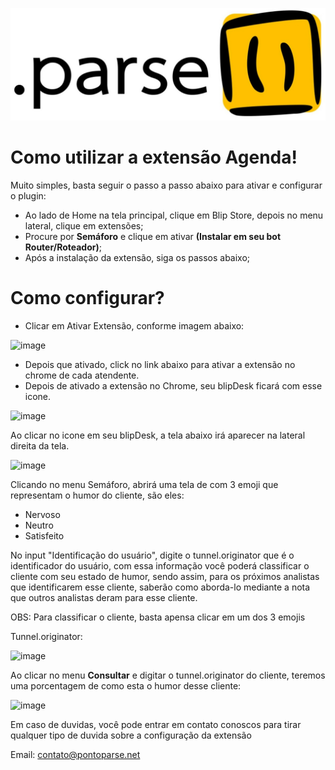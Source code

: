 ![N|Solid](https://raw.githubusercontent.com/Wilkor/img-clonebots/main/logoParseHorizontal.jpeg)


# Como utilizar a extensão Agenda!

Muito simples, basta seguir o passo a passo abaixo para ativar e configurar o plugin:

 - Ao lado de Home na tela principal, clique em Blip Store, depois no menu lateral, clique em extensões;
 - Procure por **Semáforo** e clique em ativar **(Instalar em seu bot Router/Roteador)**;
 - Após a instalação da extensão, siga os passos abaixo;
 
 # Como configurar?
 
  - Clicar em Ativar Extensão, conforme imagem abaixo:
  
  ![image](https://user-images.githubusercontent.com/34819624/208978373-a158cf22-ec13-4e46-9631-c3dde075e36e.png)

  - Depois que ativado, click no link abaixo para ativar a extensão no chrome de cada atendente.
  - Depois de ativado a extensão no Chrome, seu blipDesk ficará com esse icone.
  
  ![image](https://user-images.githubusercontent.com/34819624/208979059-2e8abae9-c1ae-4d9b-ba2c-4dfea2de5df2.png)

  Ao clicar no icone em seu blipDesk, a tela abaixo irá aparecer na lateral direita da tela.
  
  ![image](https://user-images.githubusercontent.com/34819624/208979368-5bb251c4-1b2b-4031-8440-f02b88657191.png)

  Clicando no menu Semáforo, abrirá uma tela de com 3 emoji que representam o humor do cliente, são eles:
  
  - Nervoso
  - Neutro
  - Satisfeito
  
  No input "Identificação do usuário", digite o tunnel.originator que é o identificador do usuário, com essa informação você poderá classificar o cliente com seu estado de humor, sendo assim, para os próximos analistas que identificarem esse cliente, saberão como aborda-lo mediante a nota que outros analistas deram para esse cliente.
  
  OBS: Para classificar o cliente, basta apensa clicar em um dos 3 emojis
  
  Tunnel.originator:
  
  ![image](https://user-images.githubusercontent.com/34819624/208980155-0761a622-44fb-4793-af80-e63846665aa3.png)
  
  Ao clicar no menu **Consultar** e digitar o tunnel.originator do cliente, teremos uma porcentagem de como esta o humor desse cliente:
  
  ![image](https://user-images.githubusercontent.com/34819624/208980436-8924de97-ffed-4cbc-ac04-1d98892c1e4e.png)


 
  Em caso de duvidas, você pode entrar em contato conoscos para tirar qualquer tipo de duvida sobre a configuração da extensão
 
  Email: contato@pontoparse.net
